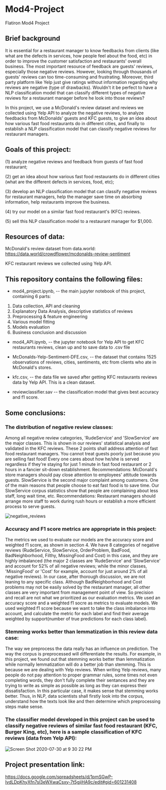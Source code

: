 # Mod4-Project
Flatiron Mod4 Project

## Brief background
It is essential for a restaurant manager to know feedbacks from clients (like what are the defects in services, how people feel about the food, etc) in order to improve the customer satisfaction and restaurants' overall business. The most important resource of feedback are guests' reviews, especially those negative reviews. However, looking through thousands of guests' reviews can too time-consuming and frustrating. Moreover, third party platform like Yelp just give ratings without information regarding why reviews are negative (type of drawbacks). Wouldn't it be perfect to have a NLP classification model that can classify different types of negative reviews for a restaurant manager before he look into those reviews?

In this project, we use a McDonald's review dataset and reviews we collected using Yelp API to analyze the negative reviews, to analyze feedbacks from McDonalds' guests and KFC guests, to give an idea about how various fast food restaurants do in different cities, and finally to establish a NLP classification model that can classify negative reviews for restaurant managers.

## Goals of this project: 

(1) analyze negative reviews and feedback from guests of fast food restaurant; 

(2) get an idea about how various fast food restaurants do in different cities (what are the different defects in services, food, etc); 

(3) develop an NLP classification model that can classify negative reviews for restaurant managers, help the manager save time on absorbing information, help restaurants improve the business. 

(4) try our model on a similar fast food restaurant's (KFC) reviews. 

(5) sell this NLP classification model to a restaurant manager for $1,000.

## Resources of data:
McDonald's review dataset from data.world: 
https://data.world/crowdflower/mcdonalds-review-sentiment

KFC restaurant reviews we collected using Yelp API. 

## This repository contains the following files:

*  mod4_project.ipynb, -- the main jupyter notebook of this project, containing 6 parts: 
1. Data collection, API and cleaning
2. Explanatory Data Analysis, descriptive statistics of reviews
3. Preprocessing & feature engineering
4. Various model fitting
5. Models evaluation
6. Business conclusion and discussion

*  mod4_API.ipynb, -- the jupyter notebook for Yelp API to get KFC restaurants reviews, clean up and to save data to .csv file

*  McDonalds-Yelp-Sentiment-DFE.csv, -- the dataset that contains 1525 observations of reviews, cities, sentiments, etc from clients who ate in McDonald's stores. 

*  kfc.csv, -- the data file we saved after getting KFC restaurants reviews data by Yelp API. This is a clean dataset. 

*  reviewclassifier.sav -- the classification model that gives best accuracy and f1 score. 

## Some conclusions: 

### The distribution of negative review classes:

Among all negative review categories, 'RudeService' and 'SlowService' are the major classes. This is shown in our reviews' statistical analysis and validated in the KFC reviews. These 2 points shall address attention of fast food restaurant managers. You cannot treat guests poorly just because you are selling fast food! Every one cares about how he/she is served regardless if they're staying for just 1 minute in fast food restaurant or 2 hours in a fancier sit-down establishment.
Recommendations: McDonald's store managers should pay close attention to employees' attitude towards guests.
SlowService is the second major complaint among customers. One of the main reasons that people choose to eat fast food is to save time. Our SlowService corpus statistics show that people are complaining about less staff, long wait time, etc.
Recommendations: Restaurant managers should arrange more staff to work during rush hours or establish a more efficient process to serve guests.

![negative_reviews](https://user-images.githubusercontent.com/64159084/88987217-3e99f200-d2a3-11ea-99a1-7cdef47e33a6.png)

### Accuracy and F1 score metrics are appropriate in this project:

The metrics we used to evaluate our models are the accuracy score and weighted f1 score, as shown in section 4. We have 8 categories of negative reviews (RudeService, SlowService, OrderProblem, BadFood, BadNeighborhood, Filthy, MissingFood and Cost) in this case, and they are highly imbalanced (the major 2 classes are 'RudeService' and 'SlowService' and account for 52% of all negative reviews; while the minor classes, 'MissingFood' or 'Cost' for example, account for just around 2% of all negative reviews). In our case, after thorough discussion, we are not leaning to any specific class. Although BadNeighborhood and Cost problems may not be easily solved by the restaurant manager, all other classes are very important from management point of view. So precision and recall are not what we prioritized as our evaluation metrics. We used an accuracy score and a weighted f1 socre as metrics to evaluate models. We used weighted f1 score because we want to take the class imbalance into account, and calculate the metric for each label and find their average weighted by support(number of true predictions for each class label).

### Stemming works better than lemmatization in this review data case:

The way we preprocess the data really has an influence on prediction. The way the corpus is preprocessed will differentiate the results. For example, in this project, we found out that stemming works better than lemmatization while normally lemmatization will do a better job than stemming. This is because we are dealing with Yelp reviews. When writing Yelp reviews, many people do not pay attention to proper grammar rules, some times not even completing words, they don't fully complete their sentances and they are trying to write as simple as possible as long as they can express their dissatisfaction. In this particular case, it makes sense that stemming works better. Thus, in NLP, data scientists shall firstly look into the corpus, understand how the texts look like and then determine which preprocessing steps make sense.

### The classifier model developed in this project can be used to classify negative reviews of similar fast food restaurant (KFC, Burger King, etc), here is a sample classification of KFC reviews (data from Yelp API): 

![Screen Shot 2020-07-30 at 9 30 22 PM](https://user-images.githubusercontent.com/64159084/88990479-0945d200-d2ac-11ea-9801-380a966aab86.png)

## Project presentation link:

https://docs.google.com/spreadsheets/d/1pmSGwP-IvdLDpKhyXfn7sl3eWXwaCsxy-7t5gjiHA9c/edit#gid=601231408

